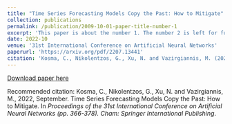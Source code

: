 ```yaml
---
title: "Time Series Forecasting Models Copy the Past: How to Mitigate"
collection: publications
permalink: /publication/2009-10-01-paper-title-number-1
excerpt: 'This paper is about the number 1. The number 2 is left for future work.'
date: 2022-10
venue: '31st International Conference on Artificial Neural Networks'
paperurl: 'https://arxiv.org/pdf/2207.13441'
citation: 'Kosma, C., Nikolentzos, G., Xu, N. and Vazirgiannis, M. (2022). &quot;Time Series Forecasting Models Copy the Past: How to Mitigate.&quot; <i>Proceedings of the 31st International Conference on Artificial Neural Networks (pp. 366-378). Cham: Springer International Publishing</i>.'
---
```


[Download paper here](https://arxiv.org/pdf/2207.13441)

Recommended citation: Kosma, C., Nikolentzos, G., Xu, N. and Vazirgiannis, M., 2022, September. Time Series Forecasting Models Copy the Past: How to Mitigate. In <i> Proceedings of the 31st International Conference on Artificial Neural Networks (pp. 366-378). Cham: Springer International Publishing</i>.